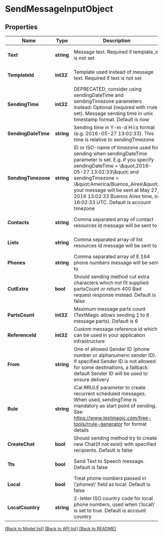 # SendMessageInputObject

## Properties
Name | Type | Description | Notes
------------ | ------------- | ------------- | -------------
**Text** | **string** | Message text. Required if template_id is not set | [optional] [default to null]
**TemplateId** | **int32** | Template used instead of message text. Required if text is not set | [optional] [default to null]
**SendingTime** | **int32** | DEPRECATED, consider using sendingDateTime and sendingTimezone parameters instead: Optional (required with rrule set). Message sending time in unix timestamp format. Default is now | [optional] [default to null]
**SendingDateTime** | **string** | Sending time in Y-m-d H:i:s format (e.g. 2016-05-27 13:02:33). This time is relative to sendingTimezone | [optional] [default to null]
**SendingTimezone** | **string** | ID or ISO-name of timezone used for sending when sendingDateTime parameter is set. E.g. if you specify sendingDateTime &#x3D; \\\&quot;2016-05-27 13:02:33\\\&quot; and sendingTimezone &#x3D; \\\&quot;America/Buenos_Aires\\\&quot;, your message will be sent at May 27, 2016 13:02:33 Buenos Aires time, or 16:02:33 UTC. Default is account timezone | [optional] [default to null]
**Contacts** | **string** | Comma separated array of contact resources id message will be sent to | [optional] [default to null]
**Lists** | **string** | Comma separated array of list resources id message will be sent to | [optional] [default to null]
**Phones** | **string** | Comma separated array of E.164 phone numbers message will be sent to | [optional] [default to null]
**CutExtra** | **bool** | Should sending method cut extra characters which not fit supplied partsCount or return 400 Bad request response instead. Default is false | [optional] [default to null]
**PartsCount** | **int32** | Maximum message parts count (TextMagic allows sending 1 to 6 message parts). Default is 6 | [optional] [default to null]
**ReferenceId** | **int32** | Custom message reference id which can be used in your application infrastructure | [optional] [default to null]
**From** | **string** | One of allowed Sender ID (phone number or alphanumeric sender ID). If specified Sender ID is not allowed for some destinations, a fallback default Sender ID will be used to ensure delivery | [optional] [default to null]
**Rule** | **string** | iCal RRULE parameter to create recurrent scheduled messages. When used, sendingTime is mandatory as start point of sending. See https://www.textmagic.com/free-tools/rrule-generator for format details | [optional] [default to null]
**CreateChat** | **bool** | Should sending method try to create new Chat(if not exist) with specified recipients. Default is false | [optional] [default to null]
**Tts** | **bool** | Send Text to Speech message. Default is false | [optional] [default to null]
**Local** | **bool** | Treat phone numbers passed in \\&#39;phones\\&#39; field as local. Default is false | [optional] [default to null]
**LocalCountry** | **string** | 2-letter ISO country code for local phone numbers, used when \\&#39;local\\&#39; is set to true. Default is account country | [optional] [default to null]

[[Back to Model list]](../README.md#documentation-for-models) [[Back to API list]](../README.md#documentation-for-api-endpoints) [[Back to README]](../README.md)


